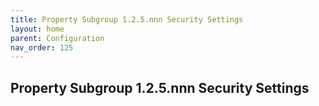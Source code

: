 ```yaml
---
title: Property Subgroup 1.2.5.nnn Security Settings
layout: home
parent: Configuration
nav_order: 125
---
```


## Property Subgroup 1.2.5.nnn Security Settings

##